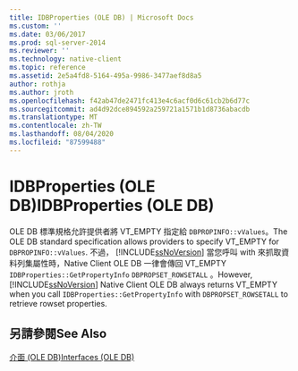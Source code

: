 ```yaml
---
title: IDBProperties (OLE DB) | Microsoft Docs
ms.custom: ''
ms.date: 03/06/2017
ms.prod: sql-server-2014
ms.reviewer: ''
ms.technology: native-client
ms.topic: reference
ms.assetid: 2e5a4fd8-5164-495a-9986-3477aef8d8a5
author: rothja
ms.author: jroth
ms.openlocfilehash: f42ab47de2471fc413e4c6acf0d6c61cb2b6d77c
ms.sourcegitcommit: ad4d92dce894592a259721a1571b1d8736abacdb
ms.translationtype: MT
ms.contentlocale: zh-TW
ms.lasthandoff: 08/04/2020
ms.locfileid: "87599488"
---
```

# <a name="idbproperties-ole-db"></a><span data-ttu-id="1d6ce-102">IDBProperties (OLE DB)</span><span class="sxs-lookup"><span data-stu-id="1d6ce-102">IDBProperties (OLE DB)</span></span>
  <span data-ttu-id="1d6ce-103">OLE DB 標準規格允許提供者將 VT_EMPTY 指定給 `DBPROPINFO::vValues`。</span><span class="sxs-lookup"><span data-stu-id="1d6ce-103">The OLE DB standard specification allows providers to specify VT_EMPTY for `DBPROPINFO::vValues`.</span></span> <span data-ttu-id="1d6ce-104">不過， [!INCLUDE[ssNoVersion](../../includes/ssnoversion-md.md)] 當您呼叫 with 來抓取資料列集屬性時，Native Client OLE DB 一律會傳回 VT_EMPTY `IDBProperties::GetPropertyInfo` `DBPROPSET_ROWSETALL` 。</span><span class="sxs-lookup"><span data-stu-id="1d6ce-104">However, [!INCLUDE[ssNoVersion](../../includes/ssnoversion-md.md)] Native Client OLE DB always returns VT_EMPTY when you call `IDBProperties::GetPropertyInfo` with `DBPROPSET_ROWSETALL` to retrieve rowset properties.</span></span>  
  
## <a name="see-also"></a><span data-ttu-id="1d6ce-105">另請參閱</span><span class="sxs-lookup"><span data-stu-id="1d6ce-105">See Also</span></span>  
 [<span data-ttu-id="1d6ce-106">介面 &#40;OLE DB&#41;</span><span class="sxs-lookup"><span data-stu-id="1d6ce-106">Interfaces &#40;OLE DB&#41;</span></span>](../../database-engine/dev-guide/interfaces-ole-db.md)  
  
  
